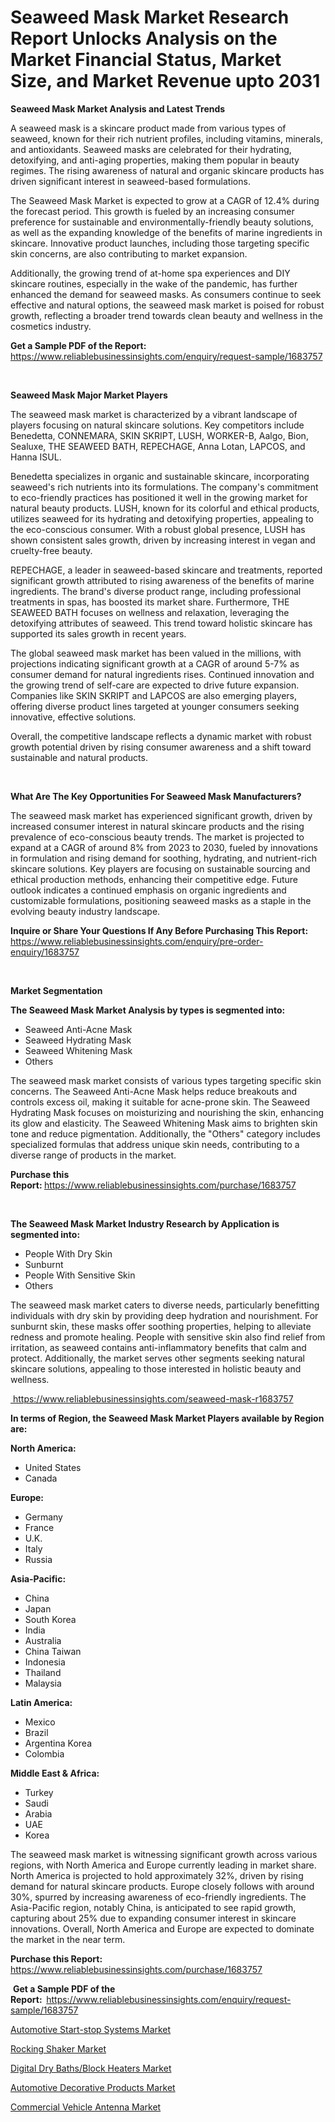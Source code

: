 <p><h1>Seaweed Mask Market Research Report Unlocks Analysis on the Market Financial Status, Market Size, and Market Revenue upto 2031</h1></p><p><strong>Seaweed Mask Market Analysis and Latest Trends</strong></p>
<p><p>A seaweed mask is a skincare product made from various types of seaweed, known for their rich nutrient profiles, including vitamins, minerals, and antioxidants. Seaweed masks are celebrated for their hydrating, detoxifying, and anti-aging properties, making them popular in beauty regimes. The rising awareness of natural and organic skincare products has driven significant interest in seaweed-based formulations.</p><p>The Seaweed Mask Market is expected to grow at a CAGR of 12.4% during the forecast period. This growth is fueled by an increasing consumer preference for sustainable and environmentally-friendly beauty solutions, as well as the expanding knowledge of the benefits of marine ingredients in skincare. Innovative product launches, including those targeting specific skin concerns, are also contributing to market expansion. </p><p>Additionally, the growing trend of at-home spa experiences and DIY skincare routines, especially in the wake of the pandemic, has further enhanced the demand for seaweed masks. As consumers continue to seek effective and natural options, the seaweed mask market is poised for robust growth, reflecting a broader trend towards clean beauty and wellness in the cosmetics industry.</p></p>
<p><strong>Get a Sample PDF of the Report:&nbsp;</strong> <a href="https://www.reliablebusinessinsights.com/enquiry/request-sample/1683757?utm_campaign=62&utm_medium=2&utm_source=Github&utm_content=ia&utm_term=15102024&utm_id=seaweed-mask">https://www.reliablebusinessinsights.com/enquiry/request-sample/1683757</a></p>
<p>&nbsp;</p>
<p><strong>Seaweed Mask Major Market Players</strong></p>
<p><p>The seaweed mask market is characterized by a vibrant landscape of players focusing on natural skincare solutions. Key competitors include Benedetta, CONNEMARA, SKIN SKRIPT, LUSH, WORKER-B, Aalgo, Bion, Sealuxe, THE SEAWEED BATH, REPECHAGE, Anna Lotan, LAPCOS, and Hanna ISUL.</p><p>Benedetta specializes in organic and sustainable skincare, incorporating seaweed's rich nutrients into its formulations. The company's commitment to eco-friendly practices has positioned it well in the growing market for natural beauty products. LUSH, known for its colorful and ethical products, utilizes seaweed for its hydrating and detoxifying properties, appealing to the eco-conscious consumer. With a robust global presence, LUSH has shown consistent sales growth, driven by increasing interest in vegan and cruelty-free beauty.</p><p>REPECHAGE, a leader in seaweed-based skincare and treatments, reported significant growth attributed to rising awareness of the benefits of marine ingredients. The brand's diverse product range, including professional treatments in spas, has boosted its market share. Furthermore, THE SEAWEED BATH focuses on wellness and relaxation, leveraging the detoxifying attributes of seaweed. This trend toward holistic skincare has supported its sales growth in recent years.</p><p>The global seaweed mask market has been valued in the millions, with projections indicating significant growth at a CAGR of around 5-7% as consumer demand for natural ingredients rises. Continued innovation and the growing trend of self-care are expected to drive future expansion. Companies like SKIN SKRIPT and LAPCOS are also emerging players, offering diverse product lines targeted at younger consumers seeking innovative, effective solutions.</p><p>Overall, the competitive landscape reflects a dynamic market with robust growth potential driven by rising consumer awareness and a shift toward sustainable and natural products.</p></p>
<p>&nbsp;</p>
<p><strong>What Are The Key Opportunities For Seaweed Mask Manufacturers?</strong></p>
<p><p>The seaweed mask market has experienced significant growth, driven by increased consumer interest in natural skincare products and the rising prevalence of eco-conscious beauty trends. The market is projected to expand at a CAGR of around 8% from 2023 to 2030, fueled by innovations in formulation and rising demand for soothing, hydrating, and nutrient-rich skincare solutions. Key players are focusing on sustainable sourcing and ethical production methods, enhancing their competitive edge. Future outlook indicates a continued emphasis on organic ingredients and customizable formulations, positioning seaweed masks as a staple in the evolving beauty industry landscape.</p></p>
<p><strong>Inquire or Share Your Questions If Any Before Purchasing This Report:</strong> <a href="https://www.reliablebusinessinsights.com/enquiry/pre-order-enquiry/1683757?utm_campaign=62&utm_medium=2&utm_source=Github&utm_content=ia&utm_term=15102024&utm_id=seaweed-mask">https://www.reliablebusinessinsights.com/enquiry/pre-order-enquiry/1683757</a></p>
<p>&nbsp;</p>
<p><strong>Market Segmentation</strong></p>
<p><strong>The Seaweed Mask Market Analysis by types is segmented into:</strong></p>
<p><ul><li>Seaweed Anti-Acne Mask</li><li>Seaweed Hydrating Mask</li><li>Seaweed Whitening Mask</li><li>Others</li></ul></p>
<p><p>The seaweed mask market consists of various types targeting specific skin concerns. The Seaweed Anti-Acne Mask helps reduce breakouts and controls excess oil, making it suitable for acne-prone skin. The Seaweed Hydrating Mask focuses on moisturizing and nourishing the skin, enhancing its glow and elasticity. The Seaweed Whitening Mask aims to brighten skin tone and reduce pigmentation. Additionally, the "Others" category includes specialized formulas that address unique skin needs, contributing to a diverse range of products in the market.</p></p>
<p><strong>Purchase this Report:&nbsp;</strong><a href="https://www.reliablebusinessinsights.com/purchase/1683757?utm_campaign=62&utm_medium=2&utm_source=Github&utm_content=ia&utm_term=15102024&utm_id=seaweed-mask">https://www.reliablebusinessinsights.com/purchase/1683757</a></p>
<p>&nbsp;</p>
<p><strong>The Seaweed Mask Market Industry Research by Application is segmented into:</strong></p>
<p><ul><li>People With Dry Skin</li><li>Sunburnt</li><li>People With Sensitive Skin</li><li>Others</li></ul></p>
<p><p>The seaweed mask market caters to diverse needs, particularly benefitting individuals with dry skin by providing deep hydration and nourishment. For sunburnt skin, these masks offer soothing properties, helping to alleviate redness and promote healing. People with sensitive skin also find relief from irritation, as seaweed contains anti-inflammatory benefits that calm and protect. Additionally, the market serves other segments seeking natural skincare solutions, appealing to those interested in holistic beauty and wellness.</p></p>
<p><a href="https://www.reliablebusinessinsights.com/seaweed-mask-r1683757?utm_campaign=62&utm_medium=2&utm_source=Github&utm_content=ia&utm_term=15102024&utm_id=seaweed-mask">&nbsp;https://www.reliablebusinessinsights.com/seaweed-mask-r1683757</a></p>
<p><strong>In terms of Region, the Seaweed Mask Market Players available by Region are:</strong></p>
<p>
    <p> <strong> North America: </strong>
        <ul>
            <li>United States</li>
            <li>Canada</li>
        </ul>
        </p> 
    <p> <strong> Europe: </strong>
        <ul>
            <li>Germany</li>
            <li>France</li>
            <li>U.K.</li>
            <li>Italy</li>
            <li>Russia</li>
        </ul>
        </p> 
    <p> <strong> Asia-Pacific: </strong>
        <ul>
            <li>China</li>
            <li>Japan</li>
            <li>South Korea</li>
            <li>India</li>
            <li>Australia</li>
            <li>China Taiwan</li>
            <li>Indonesia</li>
            <li>Thailand</li>
            <li>Malaysia</li>
        </ul>
        </p> 
    <p> <strong> Latin America: </strong>
        <ul>
            <li>Mexico</li>
            <li>Brazil</li>
            <li>Argentina Korea</li>
            <li>Colombia</li>
        </ul>
        </p> 
    <p> <strong> Middle East & Africa: </strong>
        <ul>
            <li>Turkey</li>
            <li>Saudi</li>
            <li>Arabia</li>
            <li>UAE</li>
            <li>Korea</li>
        </ul>
    </p>
    </p>
<p><p>The seaweed mask market is witnessing significant growth across various regions, with North America and Europe currently leading in market share. North America is projected to hold approximately 32%, driven by rising demand for natural skincare products. Europe closely follows with around 30%, spurred by increasing awareness of eco-friendly ingredients. The Asia-Pacific region, notably China, is anticipated to see rapid growth, capturing about 25% due to expanding consumer interest in skincare innovations. Overall, North America and Europe are expected to dominate the market in the near term.</p></p>
<p><strong>Purchase this Report: </strong><a href="https://www.reliablebusinessinsights.com/purchase/1683757?utm_campaign=62&utm_medium=2&utm_source=Github&utm_content=ia&utm_term=15102024&utm_id=seaweed-mask">https://www.reliablebusinessinsights.com/purchase/1683757</a></p>
<p>&nbsp;<strong>Get a Sample PDF of the Report:&nbsp;&nbsp;</strong><a href="https://www.reliablebusinessinsights.com/enquiry/request-sample/1683757?utm_campaign=62&utm_medium=2&utm_source=Github&utm_content=ia&utm_term=15102024&utm_id=seaweed-mask">https://www.reliablebusinessinsights.com/enquiry/request-sample/1683757</a></p>
<p><strong></strong></p>
<p><p><a href="https://www.linkedin.com/pulse/automotive-start-stop-systems-revenue-growth-report-2024-2031-avphf?trk=public_post_embed_feed-article-content&utm_campaign=62&utm_medium=2&utm_source=Github&utm_content=ia&utm_term=15102024&utm_id=seaweed-mask">Automotive Start-stop Systems Market</a></p><p><a href="https://github.com/Annahawkins697/Market-Research-Report-List-1/blob/main/rocking-shaker-market.md?utm_campaign=62&utm_medium=2&utm_source=Github&utm_content=ia&utm_term=15102024&utm_id=seaweed-mask">Rocking Shaker Market</a></p><p><a href="https://github.com/MCGEE-CRANECaitlyn/Market-Research-Report-List-1/blob/main/digital-dry-bathsblock-heaters-market.md?utm_campaign=62&utm_medium=2&utm_source=Github&utm_content=ia&utm_term=15102024&utm_id=seaweed-mask">Digital Dry Baths/Block Heaters Market</a></p><p><a href="https://www.linkedin.com/pulse/automotive-decorative-products-market-evolution-global-trends-naecf?trk=public_post_embed_feed-article-content&utm_campaign=62&utm_medium=2&utm_source=Github&utm_content=ia&utm_term=15102024&utm_id=seaweed-mask">Automotive Decorative Products Market</a></p><p><a href="https://www.linkedin.com/pulse/commercial-vehicle-antenna-market-overview-global-trends-future-vrqqf?trk=public_post_embed_feed-article-content&utm_campaign=62&utm_medium=2&utm_source=Github&utm_content=ia&utm_term=15102024&utm_id=seaweed-mask">Commercial Vehicle Antenna Market</a></p></p>